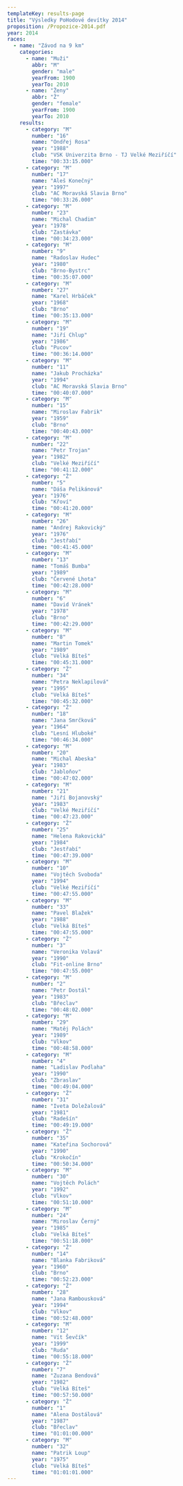 ```yaml
---
templateKey: results-page
title: "Výsledky PoHodové devítky 2014"
proposition: /Propozice-2014.pdf
year: 2014
races:
  - name: "Závod na 9 km"
    categories:
      - name: "Muži"
        abbr: "M"
        gender: "male"
        yearFrom: 1900
        yearTo: 2010
      - name: "Ženy"
        abbr: "Ž"
        gender: "female"
        yearFrom: 1900
        yearTo: 2010
    results:
      - category: "M"
        number: "16"
        name: "Ondřej Rosa"
        year: "1988"
        club: "VSK Univerzita Brno - TJ Velké Meziříčí"
        time: "00:33:15.000"
      - category: "M"
        number: "17"
        name: "Aleš Konečný"
        year: "1997"
        club: "AC Moravská Slavia Brno"
        time: "00:33:26.000"
      - category: "M"
        number: "23"
        name: "Michal Chadim"
        year: "1978"
        club: "Zastávka"
        time: "00:34:23.000"
      - category: "M"
        number: "9"
        name: "Radoslav Hudec"
        year: "1980"
        club: "Brno-Bystrc"
        time: "00:35:07.000"
      - category: "M"
        number: "27"
        name: "Karel Hrbáček"
        year: "1968"
        club: "Brno"
        time: "00:35:13.000"
      - category: "M"
        number: "19"
        name: "Jiří Chlup"
        year: "1986"
        club: "Pucov"
        time: "00:36:14.000"
      - category: "M"
        number: "11"
        name: "Jakub Procházka"
        year: "1994"
        club: "AC Moravská Slavia Brno"
        time: "00:40:07.000"
      - category: "M"
        number: "15"
        name: "Miroslav Fabrik"
        year: "1959"
        club: "Brno"
        time: "00:40:43.000"
      - category: "M"
        number: "22"
        name: "Petr Trojan"
        year: "1982"
        club: "Velké Meziříčí"
        time: "00:41:12.000"
      - category: "Ž"
        number: "5"
        name: "Dáša Pelikánová"
        year: "1976"
        club: "Křoví"
        time: "00:41:20.000"
      - category: "M"
        number: "26"
        name: "Andrej Rakovický"
        year: "1976"
        club: "Jestřabí"
        time: "00:41:45.000"
      - category: "M"
        number: "13"
        name: "Tomáš Bumba"
        year: "1989"
        club: "Červené Lhota"
        time: "00:42:28.000"
      - category: "M"
        number: "6"
        name: "David Vránek"
        year: "1978"
        club: "Brno"
        time: "00:42:29.000"
      - category: "M"
        number: "8"
        name: "Martin Tomek"
        year: "1989"
        club: "Velká Bíteš"
        time: "00:45:31.000"
      - category: "Ž"
        number: "34"
        name: "Petra Neklapilová"
        year: "1995"
        club: "Velká Bíteš"
        time: "00:45:32.000"
      - category: "Ž"
        number: "18"
        name: "Jana Smrčková"
        year: "1964"
        club: "Lesní Hluboké"
        time: "00:46:34.000"
      - category: "M"
        number: "20"
        name: "Michal Abeska"
        year: "1983"
        club: "Jabloňov"
        time: "00:47:02.000"
      - category: "M"
        number: "21"
        name: "Jiří Bojanovský"
        year: "1983"
        club: "Velké Meziříčí"
        time: "00:47:23.000"
      - category: "Ž"
        number: "25"
        name: "Helena Rakovická"
        year: "1984"
        club: "Jestřabí"
        time: "00:47:39.000"
      - category: "M"
        number: "10"
        name: "Vojtěch Svoboda"
        year: "1994"
        club: "Velké Meziříčí"
        time: "00:47:55.000"
      - category: "M"
        number: "33"
        name: "Pavel Blažek"
        year: "1988"
        club: "Velká Bíteš"
        time: "00:47:55.000"
      - category: "Ž"
        number: "3"
        name: "Veronika Volavá"
        year: "1990"
        club: "Fit-online Brno"
        time: "00:47:55.000"
      - category: "M"
        number: "2"
        name: "Petr Dostál"
        year: "1983"
        club: "Břeclav"
        time: "00:48:02.000"
      - category: "M"
        number: "29"
        name: "Matěj Polách"
        year: "1989"
        club: "Vlkov"
        time: "00:48:58.000"
      - category: "M"
        number: "4"
        name: "Ladislav Podlaha"
        year: "1990"
        club: "Zbraslav"
        time: "00:49:04.000"
      - category: "Ž"
        number: "31"
        name: "Iveta Doležalová"
        year: "1981"
        club: "Radešín"
        time: "00:49:19.000"
      - category: "Ž"
        number: "35"
        name: "Kateřina Sochorová"
        year: "1990"
        club: "Krokočín"
        time: "00:50:34.000"
      - category: "M"
        number: "30"
        name: "Vojtěch Polách"
        year: "1992"
        club: "Vlkov"
        time: "00:51:10.000"
      - category: "M"
        number: "24"
        name: "Miroslav Černý"
        year: "1985"
        club: "Velká Bíteš"
        time: "00:51:18.000"
      - category: "Ž"
        number: "14"
        name: "Blanka Fabriková"
        year: "1960"
        club: "Brno"
        time: "00:52:23.000"
      - category: "Ž"
        number: "28"
        name: "Jana Rambousková"
        year: "1994"
        club: "Vlkov"
        time: "00:52:48.000"
      - category: "M"
        number: "12"
        name: "Vít Ševčík"
        year: "1999"
        club: "Ruda"
        time: "00:55:18.000"
      - category: "Ž"
        number: "7"
        name: "Zuzana Bendová"
        year: "1982"
        club: "Velká Bíteš"
        time: "00:57:50.000"
      - category: "Ž"
        number: "1"
        name: "Alena Dostálová"
        year: "1987"
        club: "Břeclav"
        time: "01:01:00.000"
      - category: "M"
        number: "32"
        name: "Patrik Loup"
        year: "1975"
        club: "Velká Bíteš"
        time: "01:01:01.000"
---
```

